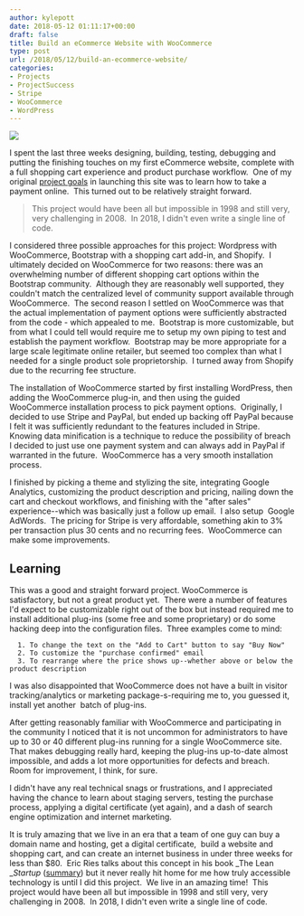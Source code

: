 ```yaml
---
author: kylepott
date: 2018-05-12 01:11:17+00:00
draft: false
title: Build an eCommerce Website with WooCommerce
type: post
url: /2018/05/12/build-an-ecommerce-website/
categories:
- Projects
- ProjectSuccess
- Stripe
- WooCommerce
- WordPress
---
```


![](https://technicalagain.com/wp-content/uploads/2018/05/Screenshot-20180511192617-1249x620.png)


I spent the last three weeks designing, building, testing, debugging and putting the finishing touches on my first eCommerce website, complete with a full shopping cart experience and product purchase workflow.  One of my original [project goals](https://technicalagain.com/what-are-we-doing-here/ground-rules/sample-page/) in launching this site was to learn how to take a payment online.  This turned out to be relatively straight forward.


<blockquote>This project would have been all but impossible in 1998 and still very, very challenging in 2008.  In 2018, I didn't even write a single line of code.</blockquote>


I considered three possible approaches for this project: Wordpress with WooCommerce, Bootstrap with a shopping cart add-in, and Shopify.  I ultimately decided on WooCommerce for two reasons: there was an overwhelming number of different shopping cart options within the Bootstrap community.  Although they are reasonably well supported, they couldn't match the centralized level of community support available through WooCommerce.  The second reason I settled on WooCommerce was that the actual implementation of payment options were sufficiently abstracted from the code - which appealed to me.  Bootstrap is more customizable, but from what I could tell would require me to setup my own piping to test and establish the payment workflow.  Bootstrap may be more appropriate for a large scale legitimate online retailer, but seemed too complex than what I needed for a single product sole proprietorship.  I turned away from Shopify due to the recurring fee structure.

The installation of WooCommerce started by first installing WordPress, then adding the WooCommerce plug-in, and then using the guided WooCommerce installation process to pick payment options.  Originally, I decided to use Stripe and PayPal, but ended up backing off PayPal because I felt it was sufficiently redundant to the features included in Stripe.  Knowing data minification is a technique to reduce the possibility of breach I decided to just use one payment system and can always add in PayPal if warranted in the future.  WooCommerce has a very smooth installation process.

I finished by picking a theme and stylizing the site, integrating Google Analytics, customizing the product description and pricing, nailing down the cart and checkout workflows, and finishing with the "after sales" experience--which was basically just a follow up email.  I also setup  Google AdWords.  The pricing for Stripe is very affordable, something akin to 3% per transaction plus 30 cents and no recurring fees.  WooCommerce can make some improvements.


## Learning


This was a good and straight forward project. WooCommerce is satisfactory, but not a great product yet.  There were a number of features I'd expect to be customizable right out of the box but instead required me to install additional plug-ins (some free and some proprietary) or do some hacking deep into the configuration files.  Three examples come to mind:



 	  1. To change the text on the "Add to Cart" button to say "Buy Now"
 	  2. To customize the "purchase confirmed" email
 	  3. To rearrange where the price shows up--whether above or below the product description

I was also disappointed that WooCommerce does not have a built in visitor tracking/analytics or marketing package-s-requiring me to, you guessed it, install yet another  batch of plug-ins.

After getting reasonably familiar with WooCommerce and participating in the community I noticed that it is not uncommon for administrators to have up to 30 or 40 different plug-ins running for a single WooCommerce site.  That makes debugging really hard, keeping the plug-ins up-to-date almost impossible, and adds a lot more opportunities for defects and breach.  Room for improvement, I think, for sure.

I didn't have any real technical snags or frustrations, and I appreciated having the chance to learn about staging servers, testing the purchase process, applying a digital certificate (yet again), and a dash of search engine optimization and internet marketing.

It is truly amazing that we live in an era that a team of one guy can buy a domain name and hosting, get a digital certificate,  build a website and shopping cart, and can create an internet business in under three weeks for less than $80.  Eric Ries talks about this concept in his book _The Lean __Startup_ ([summary](http://www.kimhartman.se/wp-content/uploads/2013/10/the-lean-startup-summary.pdf)) but it never really hit home for me how truly accessible technology is until I did this project.  We live in an amazing time!  This project would have been all but impossible in 1998 and still very, very challenging in 2008.  In 2018, I didn't even write a single line of code.
